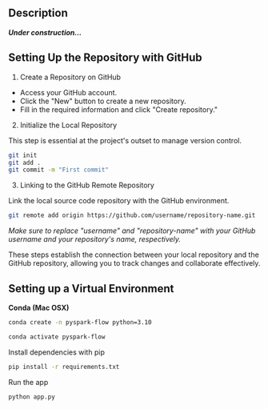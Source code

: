 ## Description

***Under construction...***

## Setting Up the Repository with GitHub
 
1. Create a Repository on GitHub

* Access your GitHub account.
* Click the "New" button to create a new repository.
* Fill in the required information and click "Create repository."

2. Initialize the Local Repository

This step is essential at the project's outset to manage version control.

```bash
git init
git add .
git commit -m "First commit"
```

3. Linking to the GitHub Remote Repository

Link the local source code repository with the GitHub environment.

```bash
git remote add origin https://github.com/username/repository-name.git
```

*Make sure to replace "username" and "repository-name" with your GitHub username and your repository's name, respectively.*

These steps establish the connection between your local repository and the GitHub repository, allowing you to track changes and collaborate effectively.

## Setting up a Virtual Environment

**Conda (Mac OSX)**

```bash
conda create -n pyspark-flow python=3.10

conda activate pyspark-flow
```

Install dependencies with pip

```bash
pip install -r requirements.txt
```

Run the app

```bash
python app.py
```